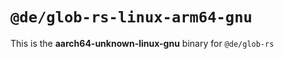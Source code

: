 # `@de/glob-rs-linux-arm64-gnu`

This is the **aarch64-unknown-linux-gnu** binary for `@de/glob-rs`
